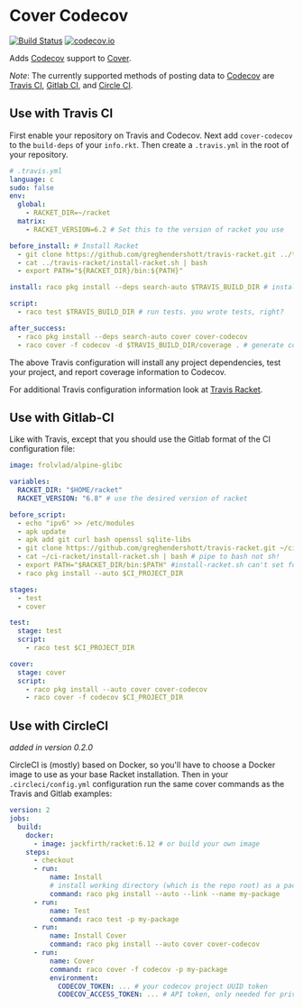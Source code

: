 # Cover Codecov

[![Build Status](https://travis-ci.org/codecov/codecov-racket.svg?branch=master)](https://travis-ci.org/codecov/codecov-racket)
[![codecov.io](https://codecov.io/github/codecov/codecov-racket/coverage.svg?branch=master)](https://codecov.io/github/codecov/codecov-racket?branch=master)

Adds [Codecov](https://codecov.io/) support to [Cover](https://github.com/florence/cover).

_Note_:  The currently supported methods of posting data to [Codecov](https://codecov.io/) are [Travis CI](https://travis-ci.org/), [Gitlab CI](https://about.gitlab.com/gitlab-ci/),
and [Circle CI](https://circleci.com/).

## Use with Travis CI
First enable your repository on Travis and Codecov.
Next add `cover-codecov` to the `build-deps` of your `info.rkt`.
Then create a `.travis.yml` in the root of your repository.

```yml
# .travis.yml
language: c
sudo: false
env:
  global:
    - RACKET_DIR=~/racket
  matrix:
    - RACKET_VERSION=6.2 # Set this to the version of racket you use

before_install: # Install Racket
  - git clone https://github.com/greghendershott/travis-racket.git ../travis-racket
  - cat ../travis-racket/install-racket.sh | bash
  - export PATH="${RACKET_DIR}/bin:${PATH}"

install: raco pkg install --deps search-auto $TRAVIS_BUILD_DIR # install dependencies

script:
  - raco test $TRAVIS_BUILD_DIR # run tests. you wrote tests, right?

after_success:
  - raco pkg install --deps search-auto cover cover-codecov
  - raco cover -f codecov -d $TRAVIS_BUILD_DIR/coverage . # generate coverage information for coveralls
```
The above Travis configuration will install any project dependencies, test your project, and report coverage information to Codecov.

For additional Travis configuration information look at [Travis Racket](https://github.com/greghendershott/travis-racket).

## Use with Gitlab-CI
Like with Travis, except that you should use the Gitlab format
of the CI configuration file:

```yml
image: frolvlad/alpine-glibc

variables:
  RACKET_DIR: "$HOME/racket"
  RACKET_VERSION: "6.8" # use the desired version of racket

before_script:
  - echo "ipv6" >> /etc/modules
  - apk update
  - apk add git curl bash openssl sqlite-libs
  - git clone https://github.com/greghendershott/travis-racket.git ~/ci-racket
  - cat ~/ci-racket/install-racket.sh | bash # pipe to bash not sh!
  - export PATH="$RACKET_DIR/bin:$PATH" #install-racket.sh can't set for us
  - raco pkg install --auto $CI_PROJECT_DIR

stages:
  - test
  - cover

test:
  stage: test
  script:
    - raco test $CI_PROJECT_DIR

cover:
  stage: cover
  script:
    - raco pkg install --auto cover cover-codecov
    - raco cover -f codecov $CI_PROJECT_DIR
```

## Use with CircleCI

*added in version 0.2.0*

CircleCI is (mostly) based on Docker, so you'll have to choose a Docker image to
use as your base Racket installation. Then in your `.circleci/config.yml`
configuration run the same cover commands as the Travis and Gitlab examples:

```yml
version: 2
jobs:
  build:
    docker:
      - image: jackfirth/racket:6.12 # or build your own image
    steps:
      - checkout
      - run:
          name: Install
          # install working directory (which is the repo root) as a package
          command: raco pkg install --auto --link --name my-package
      - run:
          name: Test
          command: raco test -p my-package
      - run:
          name: Install Cover
          command: raco pkg install --auto cover cover-codecov
      - run:
          name: Cover
          command: raco cover -f codecov -p my-package
          environment:
            CODECOV_TOKEN: ... # your codecov project UUID token
            CODECOV_ACCESS_TOKEN: ... # API token, only needed for private repos
```
